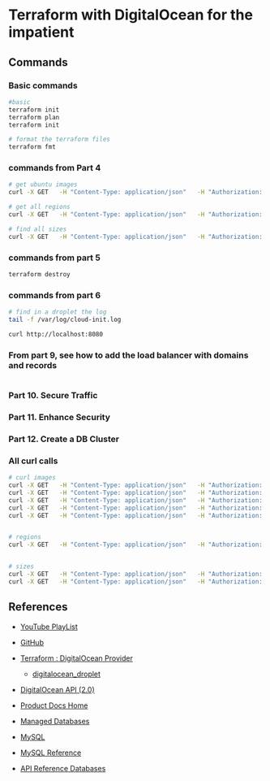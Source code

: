 # Terraform with DigitalOcean for the impatient


## Commands

### Basic commands
```bash
#basic
terraform init
terraform plan
terraform init  

# format the terraform files
terraform fmt

```

### commands from Part 4
```bash
# get ubuntu images
curl -X GET   -H "Content-Type: application/json"   -H "Authorization: Bearer $DIGITALOCEAN_TOKEN"   "https://api.digitalocean.com/v2/images?page=1&per_page=500" | jq ".images[].slug" | grep ubuntu

# get all regions
curl -X GET   -H "Content-Type: application/json"   -H "Authorization: Bearer $DIGITALOCEAN_TOKEN"   "https://api.digitalocean.com/v2/regions?page=1&per_page=500" | jq ".regions[].slug"

# find all sizes
curl -X GET   -H "Content-Type: application/json"   -H "Authorization: Bearer $DIGITALOCEAN_TOKEN"   "https://api.digitalocean.com/v2/sizes?page=1&per_page=500"  | jq ".sizes[] | { name: .slug, price: .price_monthly } "
```

### commands from part 5
```bash
terraform destroy
```

### commands from part 6
```bash
# find in a droplet the log 
tail -f /var/log/cloud-init.log

curl http://localhost:8080
```

### From part 9, see how to add the load balancer with domains and records
```bash

```

### Part 10. Secure Traffic

### Part 11. Enhance Security


### Part 12. Create a DB Cluster



### All curl calls
```bash
# curl images
curl -X GET   -H "Content-Type: application/json"   -H "Authorization: Bearer $DIGITALOCEAN_TOKEN"   "https://api.digitalocean.com/v2/images?page=1&per_page=1" | jq
curl -X GET   -H "Content-Type: application/json"   -H "Authorization: Bearer $DIGITALOCEAN_TOKEN"   "https://api.digitalocean.com/v2/images?page=1&per_page=3" | jq
curl -X GET   -H "Content-Type: application/json"   -H "Authorization: Bearer $DIGITALOCEAN_TOKEN"   "https://api.digitalocean.com/v2/images?page=1&per_page=200" | jq ""
curl -X GET   -H "Content-Type: application/json"   -H "Authorization: Bearer $DIGITALOCEAN_TOKEN"   "https://api.digitalocean.com/v2/images?page=1&per_page=500" | jq ".images[].slug"
curl -X GET   -H "Content-Type: application/json"   -H "Authorization: Bearer $DIGITALOCEAN_TOKEN"   "https://api.digitalocean.com/v2/images?page=1&per_page=500" | jq ".images[].slug" | grep ubuntu


# regions
curl -X GET   -H "Content-Type: application/json"   -H "Authorization: Bearer $DIGITALOCEAN_TOKEN"   "https://api.digitalocean.com/v2/regions?page=1&per_page=500" | jq ".regions[].slug"


# sizes
curl -X GET   -H "Content-Type: application/json"   -H "Authorization: Bearer $DIGITALOCEAN_TOKEN"   "https://api.digitalocean.com/v2/sizes?page=1&per_page=500"  | jq
curl -X GET   -H "Content-Type: application/json"   -H "Authorization: Bearer $DIGITALOCEAN_TOKEN"   "https://api.digitalocean.com/v2/sizes?page=1&per_page=500"  | jq ".sizes[] | { name: .slug, price: .price_monthly } "
```



## References

- [YouTube PlayList](https://www.youtube.com/playlist?list=PL9evZl_m5wqsc7C38L9grx-djts2bqT_b) 
- [GitHub](https://github.com/simple-coding-2020?tab=repositories)

- [Terraform : DigitalOcean Provider](https://registry.terraform.io/providers/digitalocean/digitalocean/latest/docs)
    - [digitalocean_droplet](https://registry.terraform.io/providers/digitalocean/digitalocean/latest/docs/resources/droplet)

- [DigitalOcean API (2.0)](https://docs.digitalocean.com/reference/api/kafka-beta-api-reference/)


- [Product Docs Home](https://docs.digitalocean.com/products/)

- [Managed Databases](https://docs.digitalocean.com/products/databases/)
- [MySQL](https://docs.digitalocean.com/products/databases/mysql/)
- [MySQL Reference](https://docs.digitalocean.com/products/databases/mysql/reference/)

- [API Reference Databases](https://docs.digitalocean.com/reference/api/api-reference/#tag/Databases)        